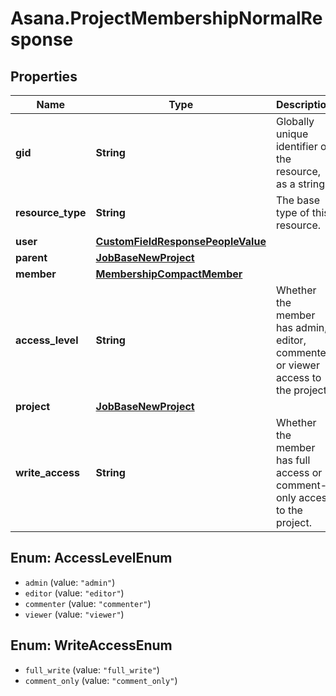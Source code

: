 # Asana.ProjectMembershipNormalResponse

## Properties
Name | Type | Description | Notes
------------ | ------------- | ------------- | -------------
**gid** | **String** | Globally unique identifier of the resource, as a string. | [optional] 
**resource_type** | **String** | The base type of this resource. | [optional] 
**user** | [**CustomFieldResponsePeopleValue**](CustomFieldResponsePeopleValue.md) |  | [optional] 
**parent** | [**JobBaseNewProject**](JobBaseNewProject.md) |  | [optional] 
**member** | [**MembershipCompactMember**](MembershipCompactMember.md) |  | [optional] 
**access_level** | **String** | Whether the member has admin, editor, commenter, or viewer access to the project. | [optional] 
**project** | [**JobBaseNewProject**](JobBaseNewProject.md) |  | [optional] 
**write_access** | **String** | Whether the member has full access or comment-only access to the project. | [optional] 

<a name="AccessLevelEnum"></a>
## Enum: AccessLevelEnum

* `admin` (value: `"admin"`)
* `editor` (value: `"editor"`)
* `commenter` (value: `"commenter"`)
* `viewer` (value: `"viewer"`)


<a name="WriteAccessEnum"></a>
## Enum: WriteAccessEnum

* `full_write` (value: `"full_write"`)
* `comment_only` (value: `"comment_only"`)

